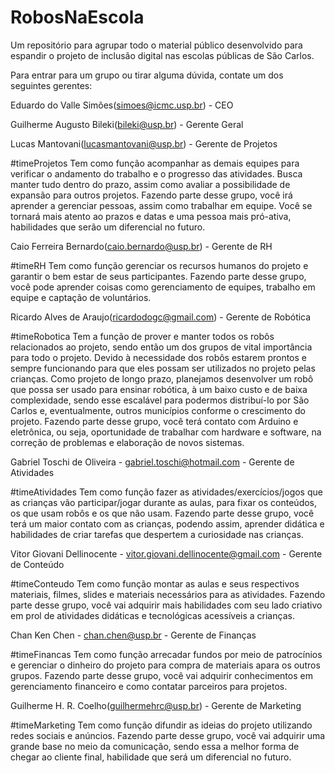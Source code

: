 # RobosNaEscola
Um repositório para agrupar todo o material público desenvolvido para espandir o projeto de inclusão digital nas escolas públicas de São Carlos.

Para entrar para um grupo ou tirar alguma dúvida, contate um dos seguintes gerentes:

Eduardo do Valle Simões(simoes@icmc.usp.br) - CEO


Guilherme Augusto Bileki(bileki@usp.br) - Gerente Geral


Lucas Mantovani(lucasmantovani@usp.br) - Gerente de Projetos

#timeProjetos
Tem como função acompanhar as demais equipes para verificar o andamento do trabalho e o progresso das atividades. Busca manter tudo dentro do prazo, assim como avaliar a possibilidade de expansão para outros projetos.
Fazendo parte desse grupo, você irá aprender a gerenciar pessoas, assim como trabalhar em equipe. Você se tornará mais atento ao prazos e datas e uma pessoa mais pró-ativa, habilidades que serão um diferencial no futuro.




Caio Ferreira Bernardo(caio.bernardo@usp.br) - Gerente de RH

#timeRH
Tem como função gerenciar os recursos humanos do projeto e garantir o bem estar de seus participantes. 
Fazendo parte desse grupo, você pode aprender coisas como gerenciamento de equipes, trabalho em equipe e captação de voluntários.




Ricardo Alves de Araujo(ricardodogc@gmail.com) - Gerente de Robótica

#timeRobotica
Tem a função de prover e manter todos os robôs relacionados ao projeto, sendo então um dos grupos de vital importância para todo o projeto. Devido à necessidade dos robôs estarem prontos e sempre funcionando para que eles possam ser utilizados no projeto pelas crianças. Como projeto de longo prazo, planejamos desenvolver um robô que possa ser usado para ensinar robótica, à um baixo custo e de baixa complexidade, sendo esse escalável para podermos distribuí-lo por São Carlos e, eventualmente, outros municípios conforme o crescimento do projeto. 
Fazendo parte desse grupo, você terá contato com Arduino e eletrônica, ou seja, oportunidade de trabalhar com hardware e software, na correção de problemas e elaboração de novos sistemas. 




Gabriel Toschi de Oliveira - gabriel.toschi@hotmail.com - Gerente de Atividades

#timeAtividades
Tem como função fazer as atividades/exercícios/jogos que as crianças vão participar/jogar durante as aulas, para fixar os conteúdos, os que usam robôs e os que não usam.
Fazendo parte desse grupo, você terá um maior contato com as crianças, podendo assim, aprender didática e habilidades de criar tarefas que despertem a curiosidade nas crianças.




Vitor Giovani Dellinocente - vitor.giovani.dellinocente@gmail.com - Gerente de Conteúdo

#timeConteudo
Tem como função montar as aulas e seus respectivos materiais, filmes, slides e materiais necessários para as atividades.
Fazendo parte desse grupo, você vai adquirir mais habilidades com seu lado criativo em prol de atividades didáticas e tecnológicas acessíveis a crianças.




Chan Ken Chen - chan.chen@usp.br - Gerente de Finanças

#timeFinancas
Tem como função arrecadar fundos por meio de patrocínios e gerenciar o dinheiro do projeto para compra de materiais apara os outros grupos.
Fazendo parte desse grupo, você vai adquirir conhecimentos em gerenciamento financeiro e como contatar parceiros para projetos.



Guilherme H. R. Coelho(guilhermehrc@usp.br) - Gerente de Marketing

#timeMarketing
Tem como função difundir as ideias do projeto utilizando redes sociais e anúncios. 
Fazendo parte desse grupo, você vai adquirir uma grande base no meio da comunicação, sendo essa a melhor forma de chegar ao cliente final, habilidade que será um diferencial no futuro.
